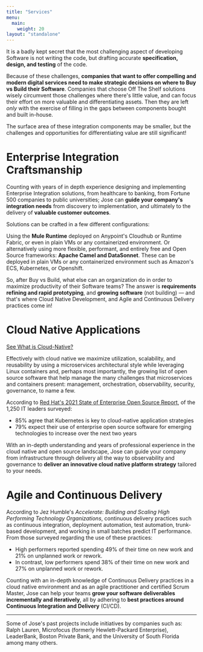```yaml
---
title: "Services"
menu:
  main:
    weight: 20
layout: "standalone"
---
```


It is a badly kept secret that the most challenging aspect of developing Software is not writing the code, but drafting accurate **specification, design, and testing** of the code.

Because of these challenges, **companies that want to offer compelling and modern digital services need to make strategic decisions on where to Buy vs Build their Software**. Companies that choose Off The Shelf solutions wisely circumvent those challenges where there's little value, and can focus their effort on more valuable and differentiating assets. Then they are left _only_ with the exercise of filling in the gaps between components bought and built in-house.

The surface area of these integration components may be smaller, but the challenges and opportunities for differentiating value are still significant!


# Enterprise Integration Craftsmanship

Counting with years of in depth experience designing and implementing Enterprise Integration solutions, from healthcare to banking, from Fortune 500 companies to public universities; Jose can **guide your company's integration needs** from discovery to implementation, and ultimately to the delivery of **valuable customer outcomes**.

Solutions can be crafted in a few different configurations:

Using the **Mule Runtime** deployed on Anypoint's Cloudhub or Runtime Fabric, or even in plain VMs or any containerized environment. Or alternatively using more flexible, performant, and entirely free and Open Source frameworks: **Apache Camel and DataSonnet**. These can be deployed in plain VMs or any containerized environment such as Amazon's ECS, Kubernetes, or Openshift.

So, after Buy vs Build, what else can an organization do in order to maximize productivity of their Software teams? The answer is **requirements refining and rapid prototyping**, and **growing software** (not building) — and that's where Cloud Native Development, and Agile and Continuous Delivery practices come in!

# Cloud Native Applications

[See What is Cloud-Native?](https://stackify.com/cloud-native/)

Effectively with cloud native we maximize utilization, scalability, and reusability by using a microservices architectural style while leveraging Linux containers and, perhaps most importantly, the growing list of open source software that help manage the many challenges that microservices and containers present: management, orchestration, observability, security, governance, to name a few.

According to [Red Hat's 2021 State of Enterprise Open Source Report](https://www.redhat.com/en/enterprise-open-source-report/2021), of the 1,250 IT leaders surveyed:

* 85% agree that Kubernetes is key to cloud-native application strategies
* 79% expect their use of enterprise open source software for emerging technologies to increase over the next two years

With an in-depth understanding and years of professional experience in the cloud native and open source landscape, Jose can guide your company from infrastructure through delivery all the way to observability and governance to **deliver an innovative cloud native platform strategy** tailored to your needs.


# Agile and Continuous Delivery

According to Jez Humble's _Accelerate: Building and Scaling High Performing Technology Organizations_, continuous delivery practices such as continuous integration, deployment automation, test automation, trunk-based development, and working in small batches predict IT performance. From those surveyed regarding the use of these practices:

 * High performers reported spending 49% of their time on new work and 21% on unplanned work or rework.
 * In contrast, low performers spend 38% of their time on new work and 27% on unplanned work or rework.

Counting with an in-depth knowledge of Continuous Delivery practices in a cloud native environment and as an agile practitioner and certified Scrum Master, Jose can help your teams **grow your software deliverables incrementally and iteratively**, all by adhering to **best practices around Continuous Integration and Delivery** (CI/CD).

---

Some of Jose's past projects include initiatives by companies such as: Ralph Lauren, Microfocus (formerly Hewlett-Packard Enterprise), LeaderBank, Boston Private Bank, and the University of South Florida among many others.
